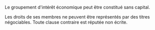   
 Le groupement d'intérêt économique peut être constitué sans capital.  

  
 Les droits de ses membres ne peuvent être représentés par des titres négociables. Toute clause contraire est réputée non écrite.  
